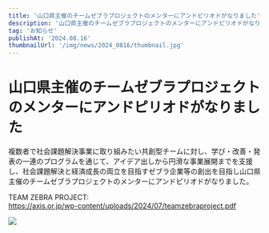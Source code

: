 ```yaml
---
title: '山口県主催のチームゼブラプロジェクトのメンターにアンドピリオドがなりました'
description: '山口県主催のチームゼブラプロジェクトのメンターにアンドピリオドがなりました'
tag: 'お知らせ'
publishAt: '2024.08.16'
thumbnailUrl: '/img/news/2024_0816/thumbnail.jpg'
---
```


# 山口県主催のチームゼブラプロジェクトのメンターにアンドピリオドがなりました

複数者で社会課題解決事業に取り組みたい共創型チームに対し、学び・改善・発表の一連のプログラムを通じて、アイデア出しから円滑な事業展開までを支援し、社会課題解決と経済成長の両立を目指すゼブラ企業等の創出を目指し山口県主催のチームゼブラプロジェクトのメンターにアンドピリオドがなりました。

TEAM ZEBRA PROJECT:  
https://axis.or.jp/wp-content/uploads/2024/07/teamzebraproject.pdf

![](/img/news/2024_0816/content.jpg)
